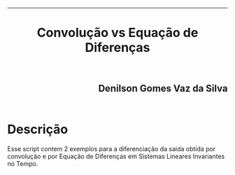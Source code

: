 ﻿***
<h1 align="center" > Convolução vs Equação de Diferenças

<br>
<br>

<h2 align="right" >Denilson Gomes Vaz da Silva<br>
<br>

Descrição
==========

<p>Esse script contem 2 exemplos para a diferenciação da saida obtida por convolução e por Equação de Diferenças em Sistemas Lineares Invariantes no Tempo.<p/>